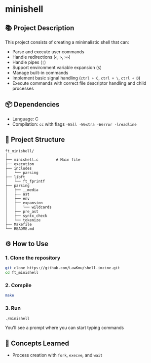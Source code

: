 # minishell 

## 📚 Project Description

This project consists of creating a minimalistic shell that can:

- Parse and execute user commands
- Handle redirections (`<`, `>`, `>>`)
- Handle pipes (`|`)
- Support environment variable expansion (`$`)
- Manage built-in commands
- Implement basic signal handling (`ctrl + C`, `ctrl + \`, `ctrl + D`)
- Execute commands with correct file descriptor handling and child processes


## 📦 Dependencies

- Language: C
- Compilation: `cc` with flags `-Wall -Wextra -Werror -lreadline`


## 📁 Project Structure

```
ft_minishell/
│
├── minishell.c        # Main file
├── execution
├── includes
│   └── parsing
├── libft
│   └── ft_fprintf
├── parsing
│   ├── __media
│   ├── ast
│   ├── env
│   ├── expansion
│   │   └── wildcards
│   ├── pre_ast
│   ├── syntx_check
│   └── tokenize
├── Makefile
└── README.md
```

## ⚙️ How to Use

### 1. Clone the repository

```bash
git clone https://github.com/LawKmu/shell-imzine.git
cd ft_minishell
```

### 2. Compile

```bash
make
```

### 3. Run

```bash
./minishell
```
You'll see a prompt where you can start typing commands



## 🧠 Concepts Learned
- Process creation with `fork`, `execve`, and `wait`


